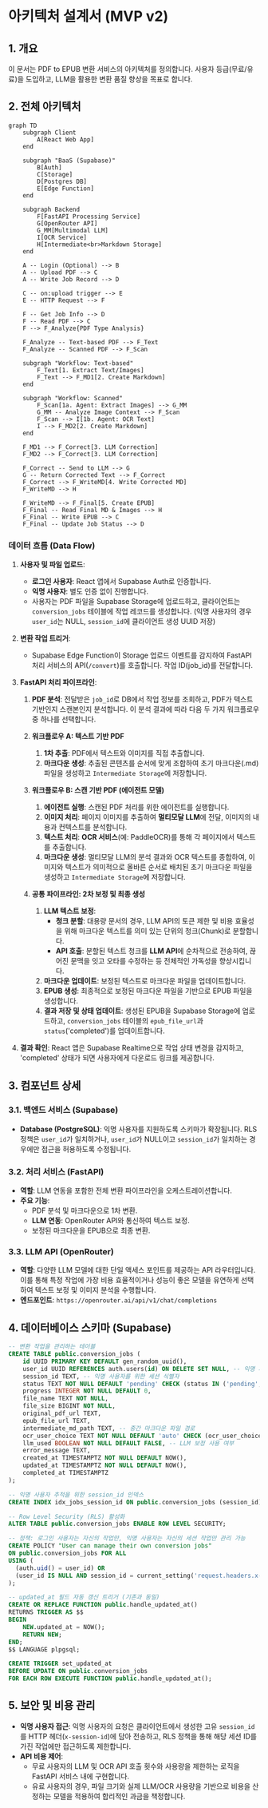# 아키텍처 설계서 (MVP v2)

## 1. 개요
이 문서는 PDF to EPUB 변환 서비스의 아키텍처를 정의합니다. 사용자 등급(무료/유료)을 도입하고, LLM을 활용한 변환 품질 향상을 목표로 합니다.

## 2. 전체 아키텍처

```mermaid
graph TD
    subgraph Client
        A[React Web App]
    end

    subgraph "BaaS (Supabase)"
        B[Auth]
        C[Storage]
        D[Postgres DB]
        E[Edge Function]
    end

    subgraph Backend
        F[FastAPI Processing Service]
        G[OpenRouter API]
        G_MM[Multimodal LLM]
        I[OCR Service]
        H[Intermediate<br>Markdown Storage]
    end

    A -- Login (Optional) --> B
    A -- Upload PDF --> C
    A -- Write Job Record --> D

    C -- on:upload trigger --> E
    E -- HTTP Request --> F

    F -- Get Job Info --> D
    F -- Read PDF --> C
    F --> F_Analyze{PDF Type Analysis}
    
    F_Analyze -- Text-based PDF --> F_Text
    F_Analyze -- Scanned PDF --> F_Scan

    subgraph "Workflow: Text-based"
        F_Text[1. Extract Text/Images]
        F_Text --> F_MD1[2. Create Markdown]
    end

    subgraph "Workflow: Scanned"
        F_Scan[1a. Agent: Extract Images] --> G_MM
        G_MM -- Analyze Image Context --> F_Scan
        F_Scan --> I[1b. Agent: OCR Text]
        I --> F_MD2[2. Create Markdown]
    end

    F_MD1 --> F_Correct[3. LLM Correction]
    F_MD2 --> F_Correct[3. LLM Correction]

    F_Correct -- Send to LLM --> G
    G -- Return Corrected Text --> F_Correct
    F_Correct --> F_WriteMD[4. Write Corrected MD]
    F_WriteMD --> H

    F_WriteMD --> F_Final[5. Create EPUB]
    F_Final -- Read Final MD & Images --> H
    F_Final -- Write EPUB --> C
    F_Final -- Update Job Status --> D
```

### 데이터 흐름 (Data Flow)

1.  **사용자 및 파일 업로드**:
    *   **로그인 사용자**: React 앱에서 Supabase Auth로 인증합니다.
    *   **익명 사용자**: 별도 인증 없이 진행합니다.
    *   사용자는 PDF 파일을 Supabase Storage에 업로드하고, 클라이언트는 `conversion_jobs` 테이블에 작업 레코드를 생성합니다. (익명 사용자의 경우 `user_id`는 NULL, `session_id`에 클라이언트 생성 UUID 저장)

2.  **변환 작업 트리거**:
    *   Supabase Edge Function이 Storage 업로드 이벤트를 감지하여 FastAPI 처리 서비스의 API(`/convert`)를 호출합니다. 작업 ID(job_id)를 전달합니다.

3.  **FastAPI 처리 파이프라인**:
    1.  **PDF 분석**: 전달받은 `job_id`로 DB에서 작업 정보를 조회하고, PDF가 텍스트 기반인지 스캔본인지 분석합니다. 이 분석 결과에 따라 다음 두 가지 워크플로우 중 하나를 선택합니다.

    2.  **워크플로우 A: 텍스트 기반 PDF**
        1.  **1차 추출**: PDF에서 텍스트와 이미지를 직접 추출합니다.
        2.  **마크다운 생성**: 추출된 콘텐츠를 순서에 맞게 조합하여 초기 마크다운(.md) 파일을 생성하고 `Intermediate Storage`에 저장합니다.

    3.  **워크플로우 B: 스캔 기반 PDF (에이전트 모델)**
        1.  **에이전트 실행**: 스캔된 PDF 처리를 위한 에이전트를 실행합니다.
        2.  **이미지 처리**: 페이지 이미지를 추출하여 **멀티모달 LLM**에 전달, 이미지의 내용과 컨텍스트를 분석합니다.
        3.  **텍스트 처리**: **OCR 서비스**(예: PaddleOCR)를 통해 각 페이지에서 텍스트를 추출합니다.
        4.  **마크다운 생성**: 멀티모달 LLM의 분석 결과와 OCR 텍스트를 종합하여, 이미지와 텍스트가 의미적으로 올바른 순서로 배치된 초기 마크다운 파일을 생성하고 `Intermediate Storage`에 저장합니다.

    4.  **공통 파이프라인: 2차 보정 및 최종 생성**
        1.  **LLM 텍스트 보정**:
            *   **청크 분할**: 대용량 문서의 경우, LLM API의 토큰 제한 및 비용 효율성을 위해 마크다운 텍스트를 의미 있는 단위의 청크(Chunk)로 분할합니다.
            *   **API 호출**: 분할된 텍스트 청크를 **LLM API**에 순차적으로 전송하여, 끊어진 문맥을 잇고 오타를 수정하는 등 전체적인 가독성을 향상시킵니다.
        2.  **마크다운 업데이트**: 보정된 텍스트로 마크다운 파일을 업데이트합니다.
        3.  **EPUB 생성**: 최종적으로 보정된 마크다운 파일을 기반으로 EPUB 파일을 생성합니다.
        4.  **결과 저장 및 상태 업데이트**: 생성된 EPUB을 Supabase Storage에 업로드하고, `conversion_jobs` 테이블의 `epub_file_url`과 `status`('completed')를 업데이트합니다.

4.  **결과 확인**: React 앱은 Supabase Realtime으로 작업 상태 변경을 감지하고, 'completed' 상태가 되면 사용자에게 다운로드 링크를 제공합니다.

## 3. 컴포넌트 상세

### 3.1. 백엔드 서비스 (Supabase)
- **Database (PostgreSQL)**: 익명 사용자를 지원하도록 스키마가 확장됩니다. RLS 정책은 `user_id`가 일치하거나, `user_id`가 NULL이고 `session_id`가 일치하는 경우에만 접근을 허용하도록 수정됩니다.

### 3.2. 처리 서비스 (FastAPI)
- **역할**: LLM 연동을 포함한 전체 변환 파이프라인을 오케스트레이션합니다.
- **주요 기능**:
    - PDF 분석 및 마크다운으로 1차 변환.
    - **LLM 연동**: OpenRouter API와 통신하여 텍스트 보정.
    - 보정된 마크다운을 EPUB으로 최종 변환.

### 3.3. LLM API (OpenRouter)
- **역할**: 다양한 LLM 모델에 대한 단일 액세스 포인트를 제공하는 API 라우터입니다. 이를 통해 특정 작업에 가장 비용 효율적이거나 성능이 좋은 모델을 유연하게 선택하여 텍스트 보정 및 이미지 분석을 수행합니다.
- **엔드포인트**: `https://openrouter.ai/api/v1/chat/completions`

## 4. 데이터베이스 스키마 (Supabase)

```sql
-- 변환 작업을 관리하는 테이블
CREATE TABLE public.conversion_jobs (
    id UUID PRIMARY KEY DEFAULT gen_random_uuid(),
    user_id UUID REFERENCES auth.users(id) ON DELETE SET NULL, -- 익명 사용자를 위해 NULL 허용
    session_id TEXT, -- 익명 사용자를 위한 세션 식별자
    status TEXT NOT NULL DEFAULT 'pending' CHECK (status IN ('pending', 'analyzing', 'processing', 'correcting', 'generating', 'completed', 'failed')),
    progress INTEGER NOT NULL DEFAULT 0,
    file_name TEXT NOT NULL,
    file_size BIGINT NOT NULL,
    original_pdf_url TEXT,
    epub_file_url TEXT,
    intermediate_md_path TEXT, -- 중간 마크다운 파일 경로
    ocr_user_choice TEXT NOT NULL DEFAULT 'auto' CHECK (ocr_user_choice IN ('auto', 'force', 'off')), -- 사용자 OCR 선택
    llm_used BOOLEAN NOT NULL DEFAULT FALSE, -- LLM 보정 사용 여부
    error_message TEXT,
    created_at TIMESTAMPTZ NOT NULL DEFAULT NOW(),
    updated_at TIMESTAMPTZ NOT NULL DEFAULT NOW(),
    completed_at TIMESTAMPTZ
);

-- 익명 사용자 추적을 위한 session_id 인덱스
CREATE INDEX idx_jobs_session_id ON public.conversion_jobs (session_id);

-- Row Level Security (RLS) 활성화
ALTER TABLE public.conversion_jobs ENABLE ROW LEVEL SECURITY;

-- 정책: 로그인 사용자는 자신의 작업만, 익명 사용자는 자신의 세션 작업만 관리 가능
CREATE POLICY "User can manage their own conversion jobs"
ON public.conversion_jobs FOR ALL
USING (
  (auth.uid() = user_id) OR
  (user_id IS NULL AND session_id = current_setting('request.headers.x-session-id', true))
);

-- updated_at 필드 자동 갱신 트리거 (기존과 동일)
CREATE OR REPLACE FUNCTION public.handle_updated_at()
RETURNS TRIGGER AS $$
BEGIN
    NEW.updated_at = NOW();
    RETURN NEW;
END;
$$ LANGUAGE plpgsql;

CREATE TRIGGER set_updated_at
BEFORE UPDATE ON public.conversion_jobs
FOR EACH ROW EXECUTE FUNCTION public.handle_updated_at();
```

## 5. 보안 및 비용 관리
- **익명 사용자 접근**: 익명 사용자의 요청은 클라이언트에서 생성한 고유 `session_id`를 HTTP 헤더(`x-session-id`)에 담아 전송하고, RLS 정책을 통해 해당 세션 ID를 가진 작업에만 접근하도록 제한합니다.
- **API 비용 제어**:
    - 무료 사용자의 LLM 및 OCR API 호출 횟수와 사용량을 제한하는 로직을 FastAPI 서비스 내에 구현합니다.
    - 유료 사용자의 경우, 파일 크기와 실제 LLM/OCR 사용량을 기반으로 비용을 산정하는 모델을 적용하여 합리적인 과금을 책정합니다.
